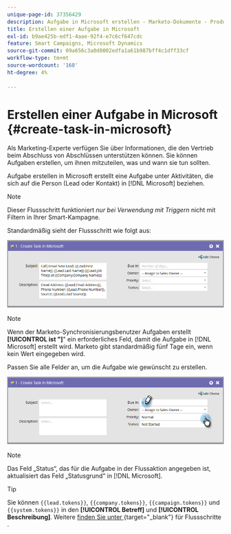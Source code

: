 ```yaml
---
unique-page-id: 37356429
description: Aufgabe in Microsoft erstellen - Marketo-Dokumente - Produktdokumentation
title: Erstellen einer Aufgabe in Microsoft
exl-id: b9ae425b-edf1-4aae-92f4-e7c6cf647cdc
feature: Smart Campaigns, Microsoft Dynamics
source-git-commit: 09a656c3a0d0002edfa1a61b987bff4c1dff33cf
workflow-type: tm+mt
source-wordcount: '168'
ht-degree: 4%

---
```


# Erstellen einer Aufgabe in Microsoft {#create-task-in-microsoft}

Als Marketing-Experte verfügen Sie über Informationen, die den Vertrieb beim Abschluss von Abschlüssen unterstützen können. Sie können Aufgaben erstellen, um ihnen mitzuteilen, was und wann sie tun sollten.

Aufgabe erstellen in Microsoft erstellt eine Aufgabe unter Aktivitäten, die sich auf die Person (Lead oder Kontakt) in [!DNL Microsoft] beziehen.

>[!NOTE]
>
>Dieser Flussschritt funktioniert _nur bei Verwendung mit Triggern_ nicht mit Filtern in Ihrer Smart-Kampagne.

Standardmäßig sieht der Flussschritt wie folgt aus:

![](assets/create-task-in-microsoft-1.png)

>[!NOTE]
>
>Wenn der Marketo-Synchronisierungsbenutzer Aufgaben erstellt **[!UICONTROL ist &quot;]**&quot; ein erforderliches Feld, damit die Aufgabe in [!DNL Microsoft] erstellt wird. Marketo gibt standardmäßig fünf Tage ein, wenn kein Wert eingegeben wird.

Passen Sie alle Felder an, um die Aufgabe wie gewünscht zu erstellen.

![](assets/create-task-in-microsoft-2.png)

>[!NOTE]
>
>Das Feld „Status“, das für die Aufgabe in der Flussaktion angegeben ist, aktualisiert das Feld „Statusgrund“ in [!DNL Microsoft].

>[!TIP]
>
>Sie können `{{lead.tokens}}`, `{{company.tokens}}`, `{{campaign.tokens}}` und `{{system.tokens}}` in den **[!UICONTROL Betreff]** und **[!UICONTROL Beschreibung]**. Weitere [&#x200B; finden Sie unter &#x200B;](/help/marketo/product-docs/core-marketo-concepts/smart-campaigns/flow-actions/use-tokens-in-flow-steps.md){target="_blank"} für Flussschritte .

